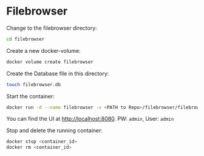 # Filebrowser

Change to the filebrowser directory:

```bash
cd filebrowser
```

Create a new docker-volume:

```bash
docker volume create filebrowser
```

Create the Database file in this directory:

```bash
touch filebrowser.db
```

Start the container:

```bash
docker run -d --name filebrowser -v <PATH to Repo>/filebrowser/filebrowser.db:/database.db -p 8080:80 --mount source=filebrowser,target=/src filebrowser/filebrowser
```

You can find the UI at [http://localhost:8080](http://localhost:8080). PW: `admin`, User: `admin`

Stop and delete the running container:

```bash
docker stop <container_id>  
docker rm <container_id> 
```
